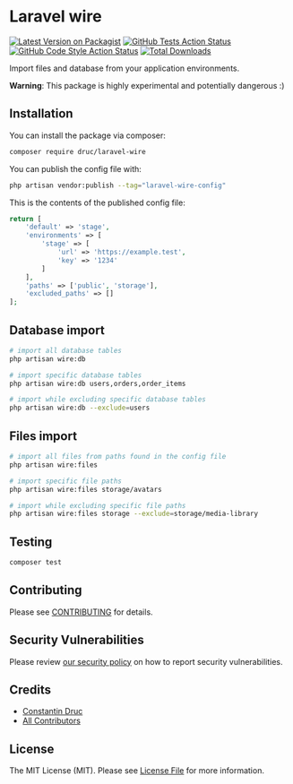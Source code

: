 # Laravel wire
[![Latest Version on Packagist](https://img.shields.io/packagist/v/druc/laravel-wire.svg?style=flat-square)](https://packagist.org/packages/druc/laravel-wire)
[![GitHub Tests Action Status](https://img.shields.io/github/workflow/status/druc/laravel-wire/run-tests?label=tests)](https://github.com/druc/laravel-wire/actions?query=workflow%3Arun-tests+branch%3Amain)
[![GitHub Code Style Action Status](https://img.shields.io/github/workflow/status/druc/laravel-wire/Check%20&%20fix%20styling?label=code%20style)](https://github.com/druc/laravel-wire/actions?query=workflow%3A"Check+%26+fix+styling"+branch%3Amain)
[![Total Downloads](https://img.shields.io/packagist/dt/druc/laravel-wire.svg?style=flat-square)](https://packagist.org/packages/druc/laravel-wire)

Import files and database from your application environments.

**Warning**: This package is highly experimental and potentially dangerous :)

## Installation

You can install the package via composer:

```bash
composer require druc/laravel-wire
```

You can publish the config file with:
```bash
php artisan vendor:publish --tag="laravel-wire-config"
```

This is the contents of the published config file:

```php
return [
    'default' => 'stage',
    'environments' => [
        'stage' => [
            'url' => 'https://example.test',
            'key' => '1234'
        ]
    ],
    'paths' => ['public', 'storage'],
    'excluded_paths' => []
];
```

## Database import

```bash
# import all database tables 
php artisan wire:db 

# import specific database tables 
php artisan wire:db users,orders,order_items

# import while excluding specific database tables 
php artisan wire:db --exclude=users
```

## Files import
```bash
# import all files from paths found in the config file
php artisan wire:files

# import specific file paths
php artisan wire:files storage/avatars

# import while excluding specific file paths
php artisan wire:files storage --exclude=storage/media-library
```

## Testing

```bash
composer test
```

## Contributing

Please see [CONTRIBUTING](.github/CONTRIBUTING.md) for details.

## Security Vulnerabilities

Please review [our security policy](../../security/policy) on how to report security vulnerabilities.

## Credits

- [Constantin Druc](https://github.com/druc)
- [All Contributors](../../contributors)

## License

The MIT License (MIT). Please see [License File](LICENSE.md) for more information.
